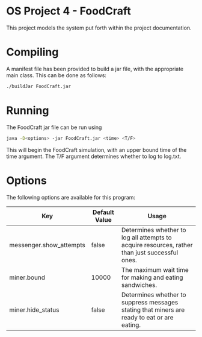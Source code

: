 # OS Project 4 - FoodCraft
This project models the system put forth within the project documentation.


# Compiling
A manifest file has been provided to build a jar file, with the
appropriate main class. This can be done as follows: 

```bash
./buildJar FoodCraft.jar
```

# Running
The FoodCraft jar file can be run using
```bash
java -D<options> -jar FoodCraft.jar <time> <T/F>
```

This will begin the FoodCraft simulation, with an upper bound time of
the time argument. The T/F argument determines whether to log to log.txt.

# Options
The following options are available for this program:

| Key                     | Default Value | Usage                                                                                          |
|-------------------------|---------------|------------------------------------------------------------------------------------------------|
| messenger.show_attempts | false         | Determines whether to log all attempts to acquire resources, rather than just successful ones. |
| miner.bound             | 10000         | The maximum wait time for making and eating sandwiches.                                        |
| miner.hide_status       | false         | Determines whether to suppress messages stating that miners are ready to eat or are eating.    |

#